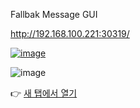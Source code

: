 
Fallbak Message GUI

http://192.168.100.221:30319/



[![image](https://github.com/user-attachments/assets/bce96254-c974-4910-b39b-a88e03d9a8a6)](http://192.168.100.221:30319/)


![image](https://github.com/user-attachments/assets/e28b331b-66b4-478d-93d6-01283afa2746)


👉 [새 탭에서 열기](http://192.168.100.221:30319/)
